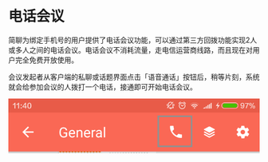 # 电话会议

简聊为绑定手机号的用户提供了电话会议功能，可以通过第三方回拨功能实现2人或多人之间的电话会议。电话会议不消耗流量，走电信运营商线路，而且现在对用户完全免费开放使用。

会议发起者从客户端的私聊或话题界面点击「语音通话」按钮后，稍等片刻，系统就会给参加会议的人拨打一个电话，接通即可开始电话会议。

![](../images/2-9-1.png)
